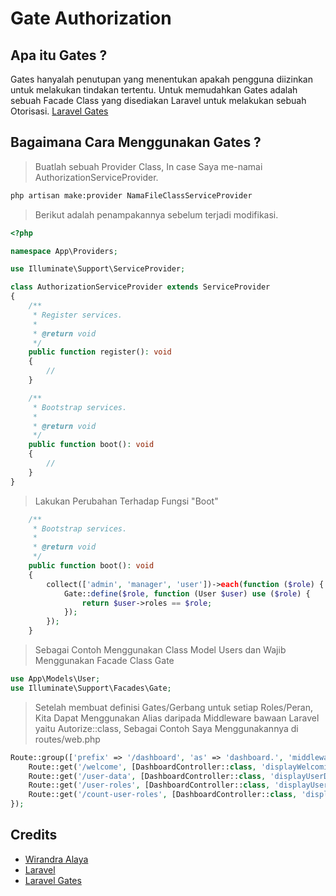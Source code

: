 # Gate Authorization

## Apa itu Gates ?
Gates hanyalah penutupan yang menentukan apakah pengguna diizinkan untuk melakukan tindakan tertentu. Untuk memudahkan Gates adalah sebuah Facade Class yang disediakan Laravel untuk melakukan sebuah Otorisasi. [Laravel Gates](https://laravel.com/docs/10.x/authorization#gates)

## Bagaimana Cara Menggunakan Gates ?
> Buatlah sebuah Provider Class, In case Saya me-namai AuthorizationServiceProvider.
```bash
php artisan make:provider NamaFileClassServiceProvider
```

> Berikut adalah penampakannya sebelum terjadi modifikasi.
```php
<?php

namespace App\Providers;

use Illuminate\Support\ServiceProvider;

class AuthorizationServiceProvider extends ServiceProvider
{
    /**
     * Register services.
     *
     * @return void
     */
    public function register(): void
    {
        //
    }

    /**
     * Bootstrap services.
     *
     * @return void
     */
    public function boot(): void
    {
        //
    }
}
```

> Lakukan Perubahan Terhadap Fungsi "Boot"
```php
    /**
     * Bootstrap services.
     *
     * @return void
     */
    public function boot(): void
    {
        collect(['admin', 'manager', 'user'])->each(function ($role) {
            Gate::define($role, function (User $user) use ($role) {
                return $user->roles == $role;
            });
        });
    }
```

> Sebagai Contoh Menggunakan Class Model Users dan Wajib Menggunakan Facade Class Gate
```php
use App\Models\User;
use Illuminate\Support\Facades\Gate;
```

> Setelah membuat definisi Gates/Gerbang untuk setiap Roles/Peran, Kita Dapat Menggunakan Alias daripada Middleware bawaan Laravel yaitu Autorize::class, Sebagai Contoh Saya Menggunakannya di routes/web.php
```php
Route::group(['prefix' => '/dashboard', 'as' => 'dashboard.', 'middleware' => ['auth']], function () {
    Route::get('/welcome', [DashboardController::class, 'displayWelcomingPage'])->name('welcome');
    Route::get('/user-data', [DashboardController::class, 'displayUserDataPage'])->middleware('can:admin')->name('user-data');
    Route::get('/user-roles', [DashboardController::class, 'displayUserGroupByRolesPage'])->middleware('can:manager')->name('user-roles');
    Route::get('/count-user-roles', [DashboardController::class, 'displayCountUserRolesPage'])->middleware('can:user')->name('count-user-roles');
});
```

## Credits
- [Wirandra Alaya](https://github.com/dayCod)
- [Laravel](https://laravel.com)
- [Laravel Gates](https://laravel.com/docs/10.x/authorization#gates)
